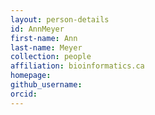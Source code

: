 ```yaml
---
layout: person-details
id: AnnMeyer
first-name: Ann
last-name: Meyer
collection: people
affiliation: bioinformatics.ca
homepage:
github_username: 
orcid:
---
```

